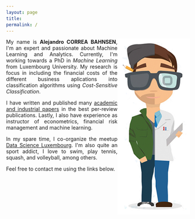 ```yaml
---
layout: page
title: 
permalink: /
---
```


<div align="justify">
<img style="float: right; border:10px solid white" src="/images/modern-marketing-post.png">
My name is <b>Alejandro CORREA BAHNSEN</b>, I'm an expert and passionate about Machine Learning and Analytics. 
Currently, I'm working towards a PhD in <i>Machine Learning</i> from Luxembourg University. My research is focus in including the financial costs of the different business aplications into classification algorithms using <i>Cost-Sensitive Classification</i>.</div>
<p></p>
<div align="justify">
I have written and published many <a href='/publications'>academic and industrial papers</a> in the best per-review publications. Lastly, I also have experience as instructor of econometrics, financial risk management and machine learning.
</div>
<p></p>
<div align="justify">
In my spare time, I co-organize the meetup <a href='http://www.meetup.com/LuxRgroup'>Data Science Luxembourg</a>. I'm also quite an sport addict, I love to swim, play tennis, squash, and volleyball, among others.
</div>
<p></p>
Feel free to contact me using the links below.
